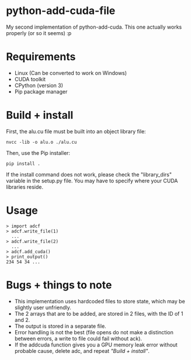 # python-add-cuda-file

My second implementation of python-add-cuda. This one actually works properly (or so it seems) :p

# Requirements

* Linux (Can be converted to work on Windows)
* CUDA toolkit
* CPython (version 3)
* Pip package manager

# Build + install

First, the alu.cu file must be built into an object library file:

`nvcc -lib -o alu.o ./alu.cu`

Then, use the Pip installer:

`pip install .`

If the install command does not work, please check the "library_dirs" variable in the setup.py file. You may have to specify where your
CUDA libraries reside.

# Usage
```
> import adcf
> adcf.write_file(1)
  ...
> adcf.write_file(2)
  ...
> adcf.add_cuda()
> print_output()
234 54 34 ...
```

# Bugs + things to note

* This implementation uses hardcoded files to store state, which may be slightly user unfriendly.
* The 2 arrays that are to be added, are stored in 2 files, with the ID of 1 and 2.
* The output is stored in a separate file.
* Error handling is not the best (file opens do not make a distinction between errors, a write to file could fail without ack).
* If the addcuda function gives you a GPU memory leak error without probable cause, delete adc, and repeat *"Build + install"*.
